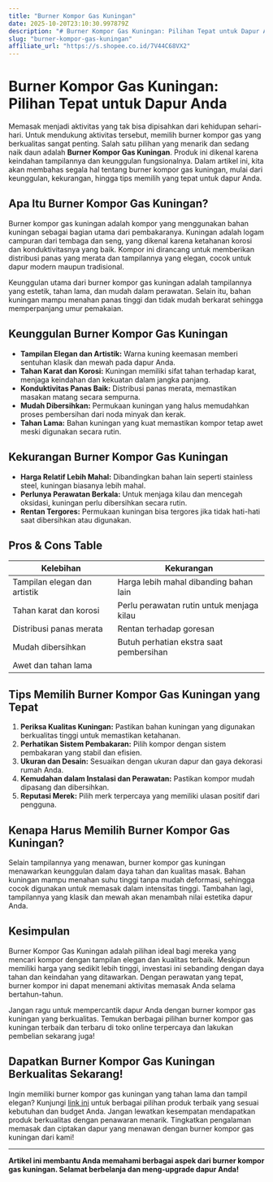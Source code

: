 ```yaml
---
title: "Burner Kompor Gas Kuningan"
date: 2025-10-20T23:10:30.997879Z
description: "# Burner Kompor Gas Kuningan: Pilihan Tepat untuk Dapur Anda..."
slug: "burner-kompor-gas-kuningan"
affiliate_url: "https://s.shopee.co.id/7V44C68VX2"
---
```

# Burner Kompor Gas Kuningan: Pilihan Tepat untuk Dapur Anda

Memasak menjadi aktivitas yang tak bisa dipisahkan dari kehidupan sehari-hari. Untuk mendukung aktivitas tersebut, memilih burner kompor gas yang berkualitas sangat penting. Salah satu pilihan yang menarik dan sedang naik daun adalah **Burner Kompor Gas Kuningan**. Produk ini dikenal karena keindahan tampilannya dan keunggulan fungsionalnya. Dalam artikel ini, kita akan membahas segala hal tentang burner kompor gas kuningan, mulai dari keunggulan, kekurangan, hingga tips memilih yang tepat untuk dapur Anda.

## Apa Itu Burner Kompor Gas Kuningan?

Burner kompor gas kuningan adalah kompor yang menggunakan bahan kuningan sebagai bagian utama dari pembakaranya. Kuningan adalah logam campuran dari tembaga dan seng, yang dikenal karena ketahanan korosi dan konduktivitasnya yang baik. Kompor ini dirancang untuk memberikan distribusi panas yang merata dan tampilannya yang elegan, cocok untuk dapur modern maupun tradisional.

Keunggulan utama dari burner kompor gas kuningan adalah tampilannya yang estetik, tahan lama, dan mudah dalam perawatan. Selain itu, bahan kuningan mampu menahan panas tinggi dan tidak mudah berkarat sehingga memperpanjang umur pemakaian.

## Keunggulan Burner Kompor Gas Kuningan

- **Tampilan Elegan dan Artistik:** Warna kuning keemasan memberi sentuhan klasik dan mewah pada dapur Anda.
- **Tahan Karat dan Korosi:** Kuningan memiliki sifat tahan terhadap karat, menjaga keindahan dan kekuatan dalam jangka panjang.
- **Konduktivitas Panas Baik:** Distribusi panas merata, memastikan masakan matang secara sempurna.
- **Mudah Dibersihkan:** Permukaan kuningan yang halus memudahkan proses pembersihan dari noda minyak dan kerak.
- **Tahan Lama:** Bahan kuningan yang kuat memastikan kompor tetap awet meski digunakan secara rutin.

## Kekurangan Burner Kompor Gas Kuningan

- **Harga Relatif Lebih Mahal:** Dibandingkan bahan lain seperti stainless steel, kuningan biasanya lebih mahal.
- **Perlunya Perawatan Berkala:** Untuk menjaga kilau dan mencegah oksidasi, kuningan perlu dibersihkan secara rutin.
- **Rentan Tergores:** Permukaan kuningan bisa tergores jika tidak hati-hati saat dibersihkan atau digunakan.

## Pros & Cons Table

| Kelebihan                                           | Kekurangan                                           |
|-----------------------------------------------------|------------------------------------------------------|
| Tampilan elegan dan artistik                       | Harga lebih mahal dibanding bahan lain             |
| Tahan karat dan korosi                            | Perlu perawatan rutin untuk menjaga kilau       |
| Distribusi panas merata                            | Rentan terhadap goresan                           |
| Mudah dibersihkan                                  | Butuh perhatian ekstra saat pembersihan          |
| Awet dan tahan lama                                |                                                     |

## Tips Memilih Burner Kompor Gas Kuningan yang Tepat

1. **Periksa Kualitas Kuningan:** Pastikan bahan kuningan yang digunakan berkualitas tinggi untuk memastikan ketahanan.
2. **Perhatikan Sistem Pembakaran:** Pilih kompor dengan sistem pembakaran yang stabil dan efisien.
3. **Ukuran dan Desain:** Sesuaikan dengan ukuran dapur dan gaya dekorasi rumah Anda.
4. **Kemudahan dalam Instalasi dan Perawatan:** Pastikan kompor mudah dipasang dan dibersihkan.
5. **Reputasi Merek:** Pilih merk terpercaya yang memiliki ulasan positif dari pengguna.

## Kenapa Harus Memilih Burner Kompor Gas Kuningan?

Selain tampilannya yang menawan, burner kompor gas kuningan menawarkan keunggulan dalam daya tahan dan kualitas masak. Bahan kuningan mampu menahan suhu tinggi tanpa mudah deformasi, sehingga cocok digunakan untuk memasak dalam intensitas tinggi. Tambahan lagi, tampilannya yang klasik dan mewah akan menambah nilai estetika dapur Anda.

## Kesimpulan

Burner Kompor Gas Kuningan adalah pilihan ideal bagi mereka yang mencari kompor dengan tampilan elegan dan kualitas terbaik. Meskipun memiliki harga yang sedikit lebih tinggi, investasi ini sebanding dengan daya tahan dan keindahan yang ditawarkan. Dengan perawatan yang tepat, burner kompor ini dapat menemani aktivitas memasak Anda selama bertahun-tahun.

Jangan ragu untuk mempercantik dapur Anda dengan burner kompor gas kuningan yang berkualitas. Temukan berbagai pilihan burner kompor gas kuningan terbaik dan terbaru di toko online terpercaya dan lakukan pembelian sekarang juga!

## Dapatkan Burner Kompor Gas Kuningan Berkualitas Sekarang!

Ingin memiliki burner kompor gas kuningan yang tahan lama dan tampil elegan? Kunjungi [link ini](https://s.shopee.co.id/7V44C68VX2) untuk berbagai pilihan produk terbaik yang sesuai kebutuhan dan budget Anda. Jangan lewatkan kesempatan mendapatkan produk berkualitas dengan penawaran menarik. Tingkatkan pengalaman memasak dan ciptakan dapur yang menawan dengan burner kompor gas kuningan dari kami!

---

**Artikel ini membantu Anda memahami berbagai aspek dari burner kompor gas kuningan. Selamat berbelanja dan meng-upgrade dapur Anda!**